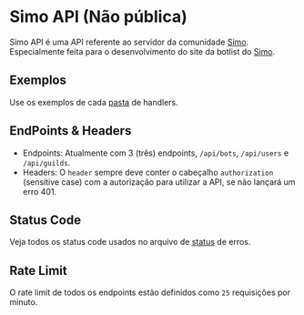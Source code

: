 # Simo API (Não pública)

Simo API é uma API referente ao servidor da comunidade [Simo](https://discord.gg/tUYhTcAHnt). Especialmente feita para o desenvolvimento do site da botlist do [Simo](https://github.com/Simo-Workspace/Botlist-Website).

## Exemplos

Use os exemplos de cada [pasta](src/controllers/) de handlers.

## EndPoints & Headers

- Endpoints: Atualmente com 3 (três) endpoints, `/api/bots`, `/api/users` e `/api/guilds`.
- Headers: O `header` sempre deve conter o cabeçalho `authorization` (sensitive case) com a autorização para utilizar a API, se não lançará um erro 401.

## Status Code

Veja todos os status code usados no arquivo de [status](src/controllers/status-code.json) de erros.

## Rate Limit

O rate limit de todos os endpoints estão definidos como `25` requisições por minuto.
